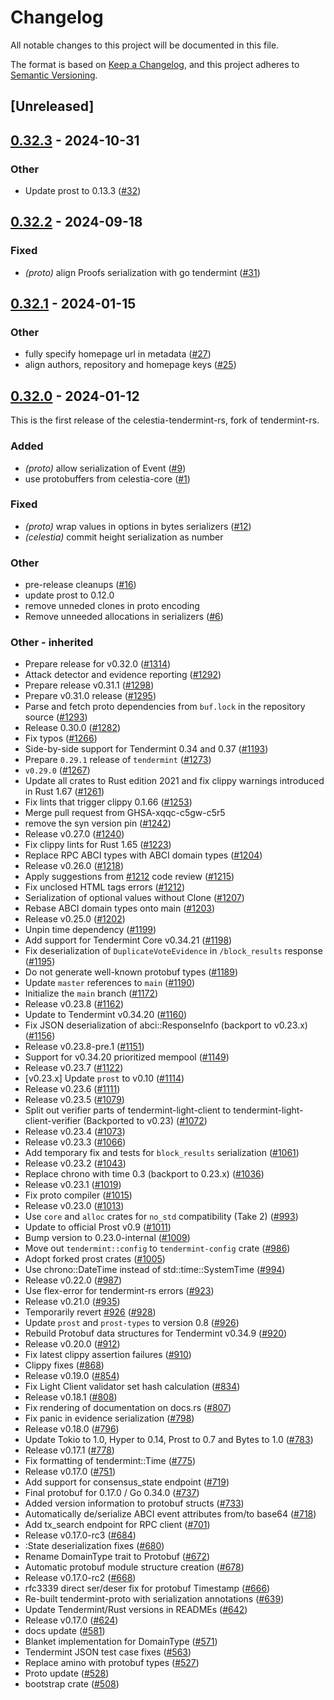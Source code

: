 # Changelog
All notable changes to this project will be documented in this file.

The format is based on [Keep a Changelog](https://keepachangelog.com/en/1.0.0/),
and this project adheres to [Semantic Versioning](https://semver.org/spec/v2.0.0.html).

## [Unreleased]

## [0.32.3](https://github.com/eigerco/celestia-tendermint-rs/compare/celestia-tendermint-proto-v0.32.2...celestia-tendermint-proto-v0.32.3) - 2024-10-31

### Other

- Update prost to 0.13.3 ([#32](https://github.com/eigerco/celestia-tendermint-rs/pull/32))

## [0.32.2](https://github.com/eigerco/celestia-tendermint-rs/compare/celestia-tendermint-proto-v0.32.1...celestia-tendermint-proto-v0.32.2) - 2024-09-18

### Fixed

- *(proto)* align Proofs serialization with go tendermint ([#31](https://github.com/eigerco/celestia-tendermint-rs/pull/31))

## [0.32.1](https://github.com/eigerco/celestia-tendermint-rs/compare/celestia-tendermint-proto-v0.32.0...celestia-tendermint-proto-v0.32.1) - 2024-01-15

### Other
- fully specify homepage url in metadata ([#27](https://github.com/eigerco/celestia-tendermint-rs/pull/27))
- align authors, repository and homepage keys ([#25](https://github.com/eigerco/celestia-tendermint-rs/pull/25))

## [0.32.0](https://github.com/eigerco/celestia-tendermint-rs/releases/tag/celestia-tendermint-proto-v0.32.0) - 2024-01-12

This is the first release of the celestia-tendermint-rs, fork of tendermint-rs.

### Added
- *(proto)* allow serialization of Event ([#9](https://github.com/eigerco/celestia-tendermint-rs/pull/9))
- use protobuffers from celestia-core ([#1](https://github.com/eigerco/celestia-tendermint-rs/pull/1))

### Fixed
- *(proto)* wrap values in options in bytes serializers ([#12](https://github.com/eigerco/celestia-tendermint-rs/pull/12))
- *(celestia)* commit height serialization as number

### Other
- pre-release cleanups ([#16](https://github.com/eigerco/celestia-tendermint-rs/pull/16))
- update prost to 0.12.0
- remove unneded clones in proto encoding
- Remove unneeded allocations in serializers ([#6](https://github.com/eigerco/celestia-tendermint-rs/pull/6))

### Other - inherited
- Prepare release for v0.32.0 ([#1314](https://github.com/informalsystems/tendermint-rs/pull/1314))
- Attack detector and evidence reporting ([#1292](https://github.com/informalsystems/tendermint-rs/pull/1292))
- Prepare release v0.31.1 ([#1298](https://github.com/informalsystems/tendermint-rs/pull/1298))
- Prepare v0.31.0 release ([#1295](https://github.com/informalsystems/tendermint-rs/pull/1295))
- Parse and fetch proto dependencies from `buf.lock` in the repository source ([#1293](https://github.com/informalsystems/tendermint-rs/pull/1293))
- Release 0.30.0 ([#1282](https://github.com/informalsystems/tendermint-rs/pull/1282))
- Fix typos ([#1266](https://github.com/informalsystems/tendermint-rs/pull/1266))
- Side-by-side support for Tendermint 0.34 and 0.37 ([#1193](https://github.com/informalsystems/tendermint-rs/pull/1193))
- Prepare `0.29.1` release of `tendermint` ([#1273](https://github.com/informalsystems/tendermint-rs/pull/1273))
- `v0.29.0` ([#1267](https://github.com/informalsystems/tendermint-rs/pull/1267))
- Update all crates to Rust edition 2021 and fix clippy warnings introduced in Rust 1.67 ([#1261](https://github.com/informalsystems/tendermint-rs/pull/1261))
- Fix lints that trigger clippy 0.1.66 ([#1253](https://github.com/informalsystems/tendermint-rs/pull/1253))
- Merge pull request from GHSA-xqqc-c5gw-c5r5
- remove the syn version pin ([#1242](https://github.com/informalsystems/tendermint-rs/pull/1242))
- Release v0.27.0 ([#1240](https://github.com/informalsystems/tendermint-rs/pull/1240))
- Fix clippy lints for Rust 1.65 ([#1223](https://github.com/informalsystems/tendermint-rs/pull/1223))
- Replace RPC ABCI types with ABCI domain types ([#1204](https://github.com/informalsystems/tendermint-rs/pull/1204))
- Release v0.26.0 ([#1218](https://github.com/informalsystems/tendermint-rs/pull/1218))
- Apply suggestions from [#1212](https://github.com/informalsystems/tendermint-rs/pull/1212) code review ([#1215](https://github.com/informalsystems/tendermint-rs/pull/1215))
- Fix unclosed HTML tags errors ([#1212](https://github.com/informalsystems/tendermint-rs/pull/1212))
- Serialization of optional values without Clone ([#1207](https://github.com/informalsystems/tendermint-rs/pull/1207))
- Rebase ABCI domain types onto main ([#1203](https://github.com/informalsystems/tendermint-rs/pull/1203))
- Release v0.25.0 ([#1202](https://github.com/informalsystems/tendermint-rs/pull/1202))
- Unpin time dependency ([#1199](https://github.com/informalsystems/tendermint-rs/pull/1199))
- Add support for Tendermint Core v0.34.21 ([#1198](https://github.com/informalsystems/tendermint-rs/pull/1198))
- Fix deserialization of `DuplicateVoteEvidence` in `/block_results` response ([#1195](https://github.com/informalsystems/tendermint-rs/pull/1195))
- Do not generate well-known protobuf types ([#1189](https://github.com/informalsystems/tendermint-rs/pull/1189))
- Update `master` references to `main` ([#1190](https://github.com/informalsystems/tendermint-rs/pull/1190))
- Initialize the `main` branch ([#1172](https://github.com/informalsystems/tendermint-rs/pull/1172))
- Release v0.23.8 ([#1162](https://github.com/informalsystems/tendermint-rs/pull/1162))
- Update to Tendermint v0.34.20 ([#1160](https://github.com/informalsystems/tendermint-rs/pull/1160))
- Fix JSON deserialization of abci::ResponseInfo (backport to v0.23.x) ([#1156](https://github.com/informalsystems/tendermint-rs/pull/1156))
- Release v0.23.8-pre.1 ([#1151](https://github.com/informalsystems/tendermint-rs/pull/1151))
- Support for v0.34.20 prioritized mempool ([#1149](https://github.com/informalsystems/tendermint-rs/pull/1149))
- Release v0.23.7 ([#1122](https://github.com/informalsystems/tendermint-rs/pull/1122))
- [v0.23.x] Update `prost` to v0.10 ([#1114](https://github.com/informalsystems/tendermint-rs/pull/1114))
- Release v0.23.6 ([#1111](https://github.com/informalsystems/tendermint-rs/pull/1111))
- Release v0.23.5 ([#1079](https://github.com/informalsystems/tendermint-rs/pull/1079))
- Split out verifier parts of tendermint-light-client to tendermint-light-client-verifier (Backported to v0.23) ([#1072](https://github.com/informalsystems/tendermint-rs/pull/1072))
- Release v0.23.4 ([#1073](https://github.com/informalsystems/tendermint-rs/pull/1073))
- Release v0.23.3 ([#1066](https://github.com/informalsystems/tendermint-rs/pull/1066))
- Add temporary fix and tests for `block_results` serialization ([#1061](https://github.com/informalsystems/tendermint-rs/pull/1061))
- Release v0.23.2 ([#1043](https://github.com/informalsystems/tendermint-rs/pull/1043))
- Replace chrono with time 0.3 (backport to 0.23.x) ([#1036](https://github.com/informalsystems/tendermint-rs/pull/1036))
- Release v0.23.1 ([#1019](https://github.com/informalsystems/tendermint-rs/pull/1019))
- Fix proto compiler ([#1015](https://github.com/informalsystems/tendermint-rs/pull/1015))
- Release v0.23.0 ([#1013](https://github.com/informalsystems/tendermint-rs/pull/1013))
- Use `core` and `alloc` crates for `no_std` compatibility (Take 2) ([#993](https://github.com/informalsystems/tendermint-rs/pull/993))
- Update to official Prost v0.9 ([#1011](https://github.com/informalsystems/tendermint-rs/pull/1011))
- Bump version to 0.23.0-internal ([#1009](https://github.com/informalsystems/tendermint-rs/pull/1009))
- Move out `tendermint::config` to `tendermint-config` crate ([#986](https://github.com/informalsystems/tendermint-rs/pull/986))
- Adopt forked prost crates ([#1005](https://github.com/informalsystems/tendermint-rs/pull/1005))
- Use chrono::DateTime instead of std::time::SystemTime ([#994](https://github.com/informalsystems/tendermint-rs/pull/994))
- Release v0.22.0 ([#987](https://github.com/informalsystems/tendermint-rs/pull/987))
- Use flex-error for tendermint-rs errors ([#923](https://github.com/informalsystems/tendermint-rs/pull/923))
- Release v0.21.0 ([#935](https://github.com/informalsystems/tendermint-rs/pull/935))
- Temporarily revert [#926](https://github.com/informalsystems/tendermint-rs/pull/926) ([#928](https://github.com/informalsystems/tendermint-rs/pull/928))
- Update `prost` and `prost-types` to version 0.8 ([#926](https://github.com/informalsystems/tendermint-rs/pull/926))
- Rebuild Protobuf data structures for Tendermint v0.34.9 ([#920](https://github.com/informalsystems/tendermint-rs/pull/920))
- Release v0.20.0 ([#912](https://github.com/informalsystems/tendermint-rs/pull/912))
- Fix latest clippy assertion failures ([#910](https://github.com/informalsystems/tendermint-rs/pull/910))
- Clippy fixes ([#868](https://github.com/informalsystems/tendermint-rs/pull/868))
- Release v0.19.0 ([#854](https://github.com/informalsystems/tendermint-rs/pull/854))
- Fix Light Client validator set hash calculation ([#834](https://github.com/informalsystems/tendermint-rs/pull/834))
- Release v0.18.1 ([#808](https://github.com/informalsystems/tendermint-rs/pull/808))
- Fix rendering of documentation on docs.rs ([#807](https://github.com/informalsystems/tendermint-rs/pull/807))
- Fix panic in evidence serialization ([#798](https://github.com/informalsystems/tendermint-rs/pull/798))
- Release v0.18.0 ([#796](https://github.com/informalsystems/tendermint-rs/pull/796))
- Update Tokio to 1.0, Hyper to 0.14, Prost to 0.7 and Bytes to 1.0 ([#783](https://github.com/informalsystems/tendermint-rs/pull/783))
- Release v0.17.1 ([#778](https://github.com/informalsystems/tendermint-rs/pull/778))
- Fix formatting of tendermint::Time ([#775](https://github.com/informalsystems/tendermint-rs/pull/775))
- Release v0.17.0 ([#751](https://github.com/informalsystems/tendermint-rs/pull/751))
- Add support for consensus_state endpoint ([#719](https://github.com/informalsystems/tendermint-rs/pull/719))
- Final protobuf for 0.17.0 / Go 0.34.0 ([#737](https://github.com/informalsystems/tendermint-rs/pull/737))
- Added version information to protobuf structs ([#733](https://github.com/informalsystems/tendermint-rs/pull/733))
- Automatically de/serialize ABCI event attributes from/to base64 ([#718](https://github.com/informalsystems/tendermint-rs/pull/718))
- Add tx_search endpoint for RPC client ([#701](https://github.com/informalsystems/tendermint-rs/pull/701))
- Release v0.17.0-rc3 ([#684](https://github.com/informalsystems/tendermint-rs/pull/684))
- :State deserialization fixes ([#680](https://github.com/informalsystems/tendermint-rs/pull/680))
- Rename DomainType trait to Protobuf ([#672](https://github.com/informalsystems/tendermint-rs/pull/672))
- Automatic protobuf module structure creation ([#678](https://github.com/informalsystems/tendermint-rs/pull/678))
- Release v0.17.0-rc2 ([#668](https://github.com/informalsystems/tendermint-rs/pull/668))
- rfc3339 direct ser/deser fix for protobuf Timestamp ([#666](https://github.com/informalsystems/tendermint-rs/pull/666))
- Re-built tendermint-proto with serialization annotations ([#639](https://github.com/informalsystems/tendermint-rs/pull/639))
- Update Tendermint/Rust versions in READMEs ([#642](https://github.com/informalsystems/tendermint-rs/pull/642))
- Release v0.17.0 ([#624](https://github.com/informalsystems/tendermint-rs/pull/624))
- docs update ([#581](https://github.com/informalsystems/tendermint-rs/pull/581))
- Blanket implementation for DomainType ([#571](https://github.com/informalsystems/tendermint-rs/pull/571))
- Tendermint JSON test case fixes ([#563](https://github.com/informalsystems/tendermint-rs/pull/563))
- Replace amino with protobuf types ([#527](https://github.com/informalsystems/tendermint-rs/pull/527))
- Proto update ([#528](https://github.com/informalsystems/tendermint-rs/pull/528))
- bootstrap crate ([#508](https://github.com/informalsystems/tendermint-rs/pull/508))
